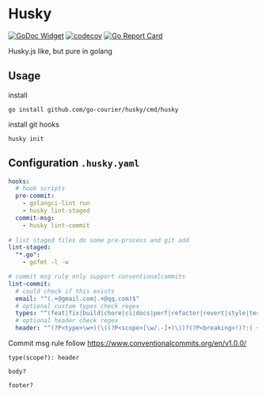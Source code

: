 # Husky

[![GoDoc Widget](https://godoc.org/github.com/go-courier/husky?status.svg)](https://godoc.org/github.com/go-courier/husky)
[![codecov](https://codecov.io/gh/go-courier/husky/branch/master/graph/badge.svg)](https://codecov.io/gh/go-courier/husky)
[![Go Report Card](https://goreportcard.com/badge/github.com/go-courier/husky)](https://goreportcard.com/report/github.com/go-courier/husky)

Husky.js like, but pure in golang

## Usage

install

```
go install github.com/go-courier/husky/cmd/husky
```

install git hooks

```
husky init
```

## Configuration `.husky.yaml`

```yaml
hooks:
  # hook scripts
  pre-commit:
    - golangci-lint run
    - husky lint-staged
  commit-msg:
    - husky lint-commit
  
# list staged files do some pre-process and git add
lint-staged:
  "*.go":
    - gofmt -l -w

# commit msg rule only support conventionalcommits
lint-commit:
  # could check if this exists
  email: "^(.+@gmail.com|.+@qq.com)$"
  # optional custom types check regex
  types: "^(feat|fix|build|chore|ci|docs|perf|refactor|revert|style|test)$"
  # optional header check regex
  header: "^(?P<type>\w+)(\((?P<scope>[\w/.-]+)\))?(?P<breaking>!)?:( +)?(?P<header>.+)"
```

Commit msg rule follow <https://www.conventionalcommits.org/en/v1.0.0/>

```
type(scope?): header

body?

footer?
```
